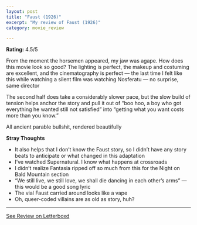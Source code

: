 ```yaml
---
layout: post
title: "Faust (1926)"
excerpt: "My review of Faust (1926)"
category: movie_review

---
```


**Rating:** 4.5/5

From the moment the horsemen appeared, my jaw was agape. How does this movie look so good? The lighting is perfect, the makeup and costuming are excellent, and the cinematography is perfect — the last time I felt like this while watching a silent film was watching Nosferatu — no surprise, same director

The second half does take a considerably slower pace, but the slow build of tension helps anchor the story and pull it out of “boo hoo, a boy who got everything he wanted still not satisfied” into “getting what you want costs more than you know.”

All ancient parable bullshit, rendered beautifully

<b>Stray Thoughts</b>
* It also helps that I don’t know the Faust story, so I didn’t have any story beats to anticipate or what changed in this adaptation
* I’ve watched Supernatural. I know what happens at crossroads
* I didn’t realize Fantasia ripped off so much from this for the Night on Bald Mountain section
* “We still live, we still love, we shall die dancing in each other’s arms” — this would be a good song lyric
* The vial Faust carried around looks like a vape
* Oh, queer-coded villains are as old as story, huh?

<hr>

[See Review on Letterboxd](https://boxd.it/4h2v7B)
